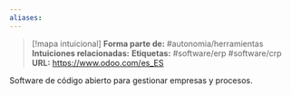 ```yaml
---
aliases: 
--- 
```

> [!mapa intuicional]
> **Forma parte de:** #autonomia/herramientas 
> **Intuiciones relacionadas:** 
> **Etiquetas:** #software/erp #software/crp
> **URL:** https://www.odoo.com/es_ES

Software de código abierto para gestionar empresas y procesos.